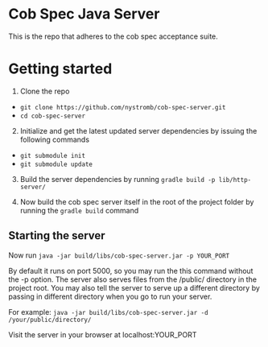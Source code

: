 # Cob Spec Java Server

This is the repo that adheres to the cob spec acceptance suite. 

# Getting started

1. Clone the repo
  * `git clone https://github.com/nystromb/cob-spec-server.git`
  * `cd cob-spec-server`

2. Initialize and get the latest updated server dependencies by issuing the following commands
  * `git submodule init`
  * `git submodule update`


3. Build the server dependencies by running `gradle build -p lib/http-server/`

4. Now build the cob spec server itself in the root of the project folder by running the `gradle build` command

## Starting the server
Now run `java -jar build/libs/cob-spec-server.jar -p YOUR_PORT` 

By default it runs on port 5000, so you may run the this command without the -p option. The server also serves files from the /public/ directory in the project root. You may also tell the server to serve up a different directory by passing in different directory when you go to run your server. 

For example: `java -jar build/libs/cob-spec-server.jar -d /your/public/directory/`

Visit the server in your browser at localhost:YOUR_PORT

